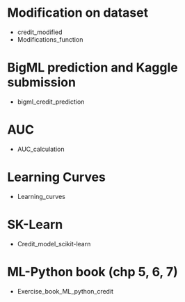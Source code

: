 # Modification on dataset
* credit_modified
* Modifications_function

# BigML prediction and Kaggle submission
* bigml_credit_prediction

# AUC
 * AUC_calculation

 # Learning Curves
 * Learning_curves

# SK-Learn
 * Credit_model_scikit-learn

# ML-Python book (chp 5, 6, 7)
* Exercise_book_ML_python_credit